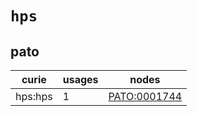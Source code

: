 # `hps`

## pato

| curie   |   usages | nodes                                                       |
|---------|----------|-------------------------------------------------------------|
| hps:hps |        1 | [PATO:0001744](http://purl.obolibrary.org/obo/PATO_0001744) |

